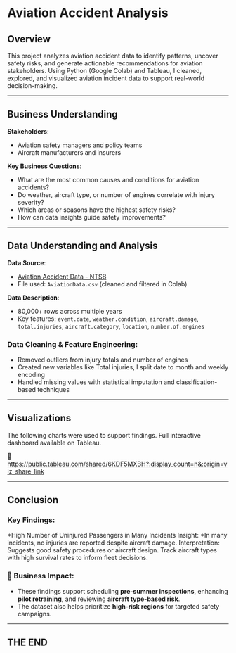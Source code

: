 #  Aviation Accident Analysis

##  Overview

This project analyzes aviation accident data to identify patterns, uncover safety risks, and generate actionable recommendations for aviation stakeholders. 
Using Python (Google Colab) and Tableau, I cleaned, explored, and visualized aviation incident data to support real-world decision-making.

---

##  Business Understanding

**Stakeholders**:
- Aviation safety managers and policy teams
- Aircraft manufacturers and insurers

**Key Business Questions**:
- What are the most common causes and conditions for aviation accidents?
- Do weather, aircraft type, or number of engines correlate with injury severity?
- Which areas or seasons have the highest safety risks?
- How can data insights guide safety improvements?

---

## Data Understanding and Analysis

**Data Source**:
- [Aviation Accident Data - NTSB](https://www.kaggle.com/datasets/khsamaha/aviation-accident-database-synopses)  
- File used: `AviationData.csv` (cleaned and filtered in Colab)

**Data Description**:
- 80,000+ rows across multiple years
- Key features: `event.date`, `weather.condition`, `aircraft.damage`, `total.injuries`, `aircraft.category`, `location`, `number.of.engines`

### Data Cleaning & Feature Engineering:
- Removed outliers from injury totals and number of engines
- Created new variables like Total injuries, I split date to month and weekly encoding
- Handled missing values with statistical imputation and classification-based techniques

---

## Visualizations

The following charts were used to support findings. Full interactive dashboard available on Tableau.

🔗 https://public.tableau.com/shared/6KDF5MXBH?:display_count=n&:origin=viz_share_link

---

## Conclusion

### Key Findings:

*High Number of Uninjured Passengers in Many Incidents
Insight:
*In many incidents, no injuries are reported despite aircraft damage.
Interpretation:
Suggests good safety procedures or aircraft design.
Track aircraft types with high survival rates to inform fleet decisions.

### 🔁 Business Impact:

- These findings support scheduling **pre-summer inspections**, enhancing **pilot retraining**, and reviewing **aircraft type-based risk**.
- The dataset also helps prioritize **high-risk regions** for targeted safety campaigns.

---

## THE END

